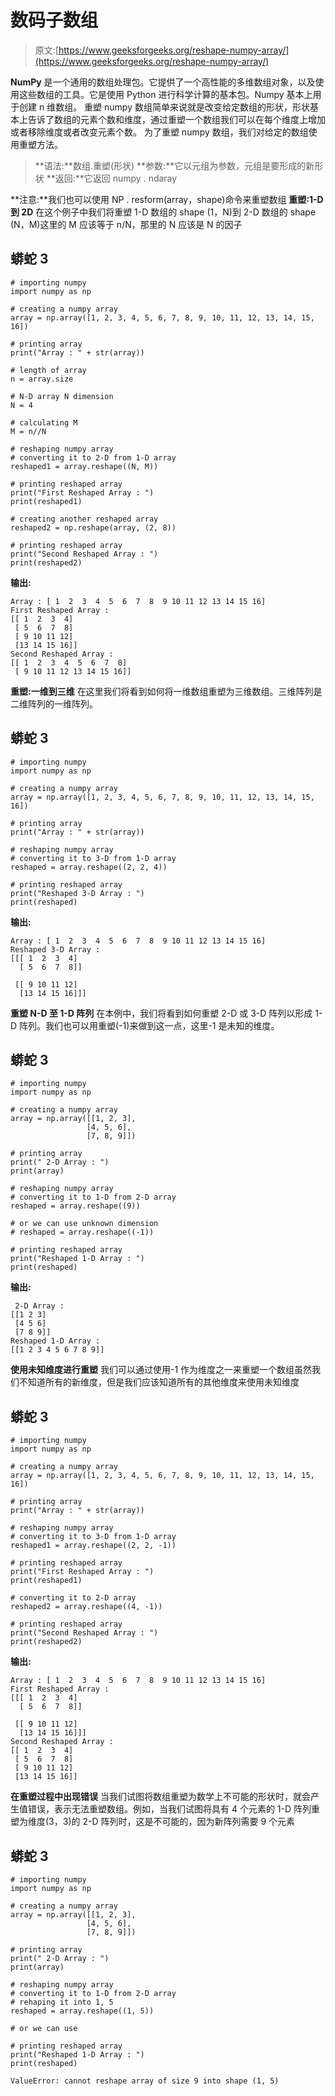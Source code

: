 # 数码子数组

> 原文:[https://www.geeksforgeeks.org/reshape-numpy-array/](https://www.geeksforgeeks.org/reshape-numpy-array/)

**NumPy** 是一个通用的数组处理包。它提供了一个高性能的多维数组对象，以及使用这些数组的工具。它是使用 Python 进行科学计算的基本包。Numpy 基本上用于创建 n 维数组。
重塑 numpy 数组简单来说就是改变给定数组的形状，形状基本上告诉了数组的元素个数和维度，通过重塑一个数组我们可以在每个维度上增加或者移除维度或者改变元素个数。
为了重塑 numpy 数组，我们对给定的数组使用重塑方法。

> **语法:**数组.重塑(形状)
> **参数:**它以元组为参数，元组是要形成的新形状
> **返回:**它返回 numpy . ndaray

**注意:**我们也可以使用 NP . resform(array，shape)命令来重塑数组
**重塑:1-D 到 2D**
在这个例子中我们将重塑 1-D 数组的 shape (1，N)到 2-D 数组的 shape (N，M)这里的 M 应该等于 n/N，那里的 N 应该是 N 的因子

## 蟒蛇 3

```
# importing numpy
import numpy as np

# creating a numpy array
array = np.array([1, 2, 3, 4, 5, 6, 7, 8, 9, 10, 11, 12, 13, 14, 15, 16])

# printing array
print("Array : " + str(array))

# length of array
n = array.size

# N-D array N dimension
N = 4

# calculating M
M = n//N

# reshaping numpy array
# converting it to 2-D from 1-D array
reshaped1 = array.reshape((N, M))

# printing reshaped array
print("First Reshaped Array : ")
print(reshaped1)

# creating another reshaped array
reshaped2 = np.reshape(array, (2, 8))

# printing reshaped array
print("Second Reshaped Array : ")
print(reshaped2)
```

**输出:**

```
Array : [ 1  2  3  4  5  6  7  8  9 10 11 12 13 14 15 16]
First Reshaped Array : 
[[ 1  2  3  4]
 [ 5  6  7  8]
 [ 9 10 11 12]
 [13 14 15 16]]
Second Reshaped Array : 
[[ 1  2  3  4  5  6  7  8]
 [ 9 10 11 12 13 14 15 16]]
```

**重塑:一维到三维**
在这里我们将看到如何将一维数组重塑为三维数组。三维阵列是二维阵列的一维阵列。

## 蟒蛇 3

```
# importing numpy
import numpy as np

# creating a numpy array
array = np.array([1, 2, 3, 4, 5, 6, 7, 8, 9, 10, 11, 12, 13, 14, 15, 16])

# printing array
print("Array : " + str(array))

# reshaping numpy array
# converting it to 3-D from 1-D array
reshaped = array.reshape((2, 2, 4))

# printing reshaped array
print("Reshaped 3-D Array : ")
print(reshaped)
```

**输出:**

```
Array : [ 1  2  3  4  5  6  7  8  9 10 11 12 13 14 15 16]
Reshaped 3-D Array : 
[[[ 1  2  3  4]
  [ 5  6  7  8]]

 [[ 9 10 11 12]
  [13 14 15 16]]]
```

**重塑 N-D 至 1-D 阵列**
在本例中，我们将看到如何重塑 2-D 或 3-D 阵列以形成 1-D 阵列。我们也可以用重塑(-1)来做到这一点，这里-1 是未知的维度。

## 蟒蛇 3

```
# importing numpy
import numpy as np

# creating a numpy array
array = np.array([[1, 2, 3],
                 [4, 5, 6],
                 [7, 8, 9]])

# printing array
print(" 2-D Array : ")
print(array)

# reshaping numpy array
# converting it to 1-D from 2-D array
reshaped = array.reshape((9))

# or we can use unknown dimension
# reshaped = array.reshape((-1))

# printing reshaped array
print("Reshaped 1-D Array : ")
print(reshaped)
```

**输出:**

```
 2-D Array : 
[[1 2 3]
 [4 5 6]
 [7 8 9]]
Reshaped 1-D Array : 
[[1 2 3 4 5 6 7 8 9]]
```

**使用未知维度进行重塑**
我们可以通过使用-1 作为维度之一来重塑一个数组虽然我们不知道所有的新维度，但是我们应该知道所有的其他维度来使用未知维度

## 蟒蛇 3

```
# importing numpy
import numpy as np

# creating a numpy array
array = np.array([1, 2, 3, 4, 5, 6, 7, 8, 9, 10, 11, 12, 13, 14, 15, 16])

# printing array
print("Array : " + str(array))

# reshaping numpy array
# converting it to 3-D from 1-D array
reshaped1 = array.reshape((2, 2, -1))

# printing reshaped array
print("First Reshaped Array : ")
print(reshaped1)

# converting it to 2-D array
reshaped2 = array.reshape((4, -1))

# printing reshaped array
print("Second Reshaped Array : ")
print(reshaped2)
```

**输出:**

```
Array : [ 1  2  3  4  5  6  7  8  9 10 11 12 13 14 15 16]
First Reshaped Array : 
[[[ 1  2  3  4]
  [ 5  6  7  8]]

 [[ 9 10 11 12]
  [13 14 15 16]]]
Second Reshaped Array : 
[[ 1  2  3  4]
 [ 5  6  7  8]
 [ 9 10 11 12]
 [13 14 15 16]]
```

**在重塑过程中出现错误**
当我们试图将数组重塑为数学上不可能的形状时，就会产生值错误，表示无法重塑数组。例如，当我们试图将具有 4 个元素的 1-D 阵列重塑为维度(3，3)的 2-D 阵列时，这是不可能的，因为新阵列需要 9 个元素

## 蟒蛇 3

```
# importing numpy
import numpy as np

# creating a numpy array
array = np.array([[1, 2, 3],
                 [4, 5, 6],
                 [7, 8, 9]])

# printing array
print(" 2-D Array : ")
print(array)

# reshaping numpy array
# converting it to 1-D from 2-D array
# rehaping it into 1, 5
reshaped = array.reshape((1, 5))

# or we can use

# printing reshaped array
print("Reshaped 1-D Array : ")
print(reshaped)
```

```
ValueError: cannot reshape array of size 9 into shape (1, 5)
```